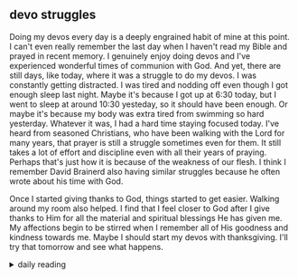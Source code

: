 ## devo struggles

Doing my devos every day is a deeply engrained habit of mine at this point. I can't even really remember the last day when I haven't read my Bible and prayed in recent memory. I genuinely enjoy doing devos and I've experienced wonderful times of communion with God. And yet, there are still days, like today, where it was a struggle to do my devos. I was constantly getting distracted. I was tired and nodding off even though I got enough sleep last night. Maybe it's because I got up at 6:30 today, but I went to sleep at around 10:30 yesteday, so it should have been enough. Or maybe it's because my body was extra tired from swimming so hard yesterday. Whatever it was, I had a hard time staying focused today. I've heard from seasoned Christians, who have been walking with the Lord for many years, that prayer is still a struggle sometimes even for them. It still takes a lot of effort and discipline even with all their years of praying. Perhaps that's just how it is because of the weakness of our flesh. I think I remember David Brainerd also having similar struggles because he often wrote about his time with God.

Once I started giving thanks to God, things started to get easier. Walking around my room also helped. I find that I feel closer to God after I give thanks to Him for all the material and spiritual blessings He has given me. My affections begin to be stirred when I remember all of His goodness and kindness towards me. Maybe I should start my devos with thanksgiving. I'll try that tomorrow and see what happens.

<details markdown="1">
<summary>daily reading</summary>

| {{ page.date | date: "%B %-d, %Y" }} |
| :-------------: |
| [Deut. 15; Ps. 102; Isa. 42; Rev. 12]({% link pages/_Bible/Bible-year-1.md %}) |
| [WCF 14; WLC 91-98; WSC 49-52]({% link pages/_reformed_standards/westminster-month-1.md %}) |
| [The Nicene Creed](https://threeforms.org/the-nicene-creed/) |

</details>